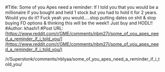 #Title: Some of you Apes need a reminder: If I told you that you would be a millionaire if you bought and held 1 stock but you had to hold it for 2 years. Would you do it? Fuck yeah you would.....stop putting dates on shit & stop buying FD options & thinking this will be the week!! Just buy and HODL!!
#Author: khashi1
#Post URL: [https://www.reddit.com/r/GME/comments/nbm27j/some_of_you_apes_need_a_reminder_if_i_told_you/](https://www.reddit.com/r/GME/comments/nbm27j/some_of_you_apes_need_a_reminder_if_i_told_you/)


/r/Superstonk/comments/nblyaa/some_of_you_apes_need_a_reminder_if_i_told_you/